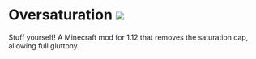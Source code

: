 # Oversaturation [![](http://cf.way2muchnoise.eu/oversaturation.svg)](https://minecraft.curseforge.com/projects/oversaturation)
Stuff yourself! A Minecraft mod for 1.12 that removes the saturation cap, allowing full gluttony.

